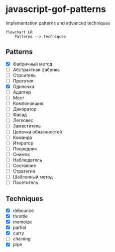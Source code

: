 # javascript-gof-patterns
Implementation patterns and advanced techniques

```mermaid
flowchart LR
    Patterns --> Techniques
```

## Patterns																				
- [x]  Фабричный метод
- [ ]  Абстрактная фабрика
- [ ]  Строитель
- [ ]  Прототип
- [x]  Одиночка
- [ ]  Адаптер
- [ ]  Мост
- [ ]  Компоновщик
- [ ]  Декоратор
- [ ]  Фасад
- [ ]  Легковес
- [ ]  Заместитель
- [ ]  Цепочка обязанностей
- [ ]  Команда
- [ ]  Итератор
- [ ]  Посредник
- [ ]  Снимок
- [ ]  Наблюдатель
- [ ]  Состояние
- [ ]  Стратегия
- [ ]  Шаблонный метод
- [ ]  Посетитель

## Techniques
- [x]  debounce
- [x]  throttle
- [x]  memoize
- [x]  partial
- [x]  curry
- [ ]  chaining
- [x]  pipe
